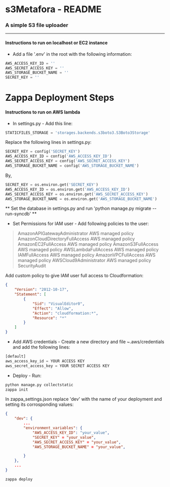  
# s3Metafora - README
### A simple S3 file uploader
---
#### Instructions to run on localhost or EC2 instance

* Add a file '.env' in the root with the following information:
```python
AWS_ACCESS_KEY_ID = ''
AWS_SECRET_ACCESS_KEY = ''
AWS_STORAGE_BUCKET_NAME = ''
SECRET_KEY = ''
```

# Zappa Deployment Steps


#### Instructions to run on AWS lambda

* In settings.py -
Add this line:
```python
STATICFILES_STORAGE = 'storages.backends.s3boto3.S3Boto3Storage'
```
Replace the following lines in settings.py:
```python
SECRET_KEY = config('SECRET_KEY')
AWS_ACCESS_KEY_ID = config('AWS_ACCESS_KEY_ID')
AWS_SECRET_ACCESS_KEY = config('AWS_SECRET_ACCESS_KEY')
AWS_STORAGE_BUCKET_NAME = config('AWS_STORAGE_BUCKET_NAME')
```

By,
```python
SECRET_KEY = os.environ.get('SECRET_KEY')
AWS_ACCESS_KEY_ID = os.environ.get('AWS_ACCESS_KEY_ID')
AWS_SECRET_ACCESS_KEY = os.environ.get('AWS_SECRET_ACCESS_KEY')
AWS_STORAGE_BUCKET_NAME = os.environ.get('AWS_STORAGE_BUCKET_NAME')
```

** Set the database in settings.py and run 'python manage.py migrate --run-syncdb' **


* Set Permissions for IAM user -
Add following policies to the user:

>AmazonAPIGatewayAdministrator
AWS managed policy
>AmazonCloudDirectoryFullAccess
AWS managed policy
>AmazonEC2FullAccess
AWS managed policy
>AmazonS3FullAccess
AWS managed policy
>AWSLambdaFullAccess
AWS managed policy
>IAMFullAccess
AWS managed policy
>AmazonVPCFullAccess
AWS managed policy
>AWSCloud9Administrator
AWS managed policy
>SecurityAudit

Add custom policy to give IAM user full access to Cloudformation:
```json
{
    "Version": "2012-10-17",
    "Statement": [
        {
            "Sid": "VisualEditor0",
            "Effect": "Allow",
            "Action": "cloudformation:*",
            "Resource": "*"
        }
    ]
}
```
* Add AWS credentials -
Create a new directory and file ~.aws/credentials and add the following lines:
```python
[default]
aws_access_key_id = YOUR ACCESS KEY
aws_secret_access_key = YOUR SECRET ACCESS KEY
```
* Deploy -
Run:  
```sh
python manage.py collectstatic
zappa init
```
In zappa_settings.json replace 'dev' with the name of your deployment and setting its corrosponding values:
```json
{
    "dev": {
        ...
        "environment_variables": {
            "AWS_ACCESS_KEY_ID": "your_value",
            "SECRET_KEY" = "your_value",
            "AWS_SECRET_ACCESS_KEY" = "your_value",
            "AWS_STORAGE_BUCKET_NAME" = "your_value",

        }
    },
    ...
}
```
```sh
zappa deploy
```

